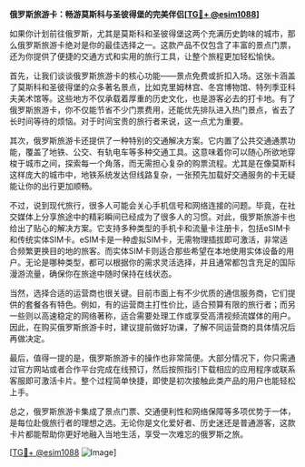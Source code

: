 **俄罗斯旅游卡：畅游莫斯科与圣彼得堡的完美伴侣[[TG💪+ @esim1088](https://t.me/s/esim1088)]**

如果你计划前往俄罗斯，尤其是莫斯科和圣彼得堡这两个充满历史韵味的城市，那么俄罗斯旅游卡绝对是你的最佳选择之一。这款产品不仅包含了丰富的景点门票，还为你提供了便捷的交通方式和实用的旅行工具，让整个旅程更加轻松愉快。

首先，让我们谈谈俄罗斯旅游卡的核心功能——景点免费或折扣入场。这张卡涵盖了莫斯科和圣彼得堡的众多著名景点，比如克里姆林宫、冬宫博物馆、特列季亚科夫美术馆等。这些地方不仅承载着厚重的历史文化，也是游客必去的打卡地。有了俄罗斯旅游卡，你不仅能节省不少门票费用，还能优先排队进入热门景点，省去了长时间等待的烦恼。对于时间宝贵的旅行者来说，这一点尤为重要。

其次，俄罗斯旅游卡还提供了一种特别的交通解决方案。它内置了公共交通通票功能，覆盖了地铁、公交、有轨电车等多种交通工具。这意味着你可以随心所欲地穿梭于城市之间，探索每一个角落，而无需担心复杂的购票流程。尤其是在像莫斯科这样庞大的城市中，地铁系统发达但线路复杂，一张预先加载好交通服务的卡无疑能让你的出行更加顺畅。

不过，说到现代旅行，很多人可能会关心手机信号和网络连接的问题。毕竟，在社交媒体上分享旅途中的精彩瞬间已经成为了很多人的习惯。对此，俄罗斯旅游卡也给出了贴心的解决方案。它支持多种类型的手机卡和流量卡注册卡，包括eSIM卡和传统实体SIM卡。eSIM卡是一种虚拟SIM卡，无需物理插拔即可激活，非常适合频繁更换目的地的旅客。而实体SIM卡则适合那些希望在本地使用实体设备的用户。无论是哪种类型，都可以根据你的需求灵活选择，并且通常都包含充足的国际漫游流量，确保你在旅途中随时保持在线状态。

当然，选择合适的运营商也很关键。目前市面上有不少优质的通信服务商，它们提供的套餐各有特色。例如，有的运营商主打性价比，适合预算有限的旅行者；而另一些则以高速稳定的网络著称，适合需要处理工作或享受高清视频流媒体的用户。因此，在购买俄罗斯旅游卡时，建议提前做好功课，了解不同运营商的具体情况后再做决定。

最后，值得一提的是，俄罗斯旅游卡的操作也非常简便。大部分情况下，你只需通过官方网站或者合作平台完成在线预订，然后按照指引下载相应的应用程序或联系客服即可激活卡片。整个过程简单快捷，即使是初次接触此类产品的用户也能轻松上手。

总之，俄罗斯旅游卡集成了景点门票、交通便利性和网络保障等多项优势于一体，是每位赴俄旅行者的理想之选。无论你是文化爱好者、历史迷还是普通游客，这款卡片都能帮助你更好地融入当地生活，享受一次难忘的俄罗斯之旅。

[[TG💪+ @esim1088](https://t.me/s/esim1088) ![Image](https://i.postimg.cc/4NQfJmqS/Snipaste-2025-05-13-00-14-12.png)]